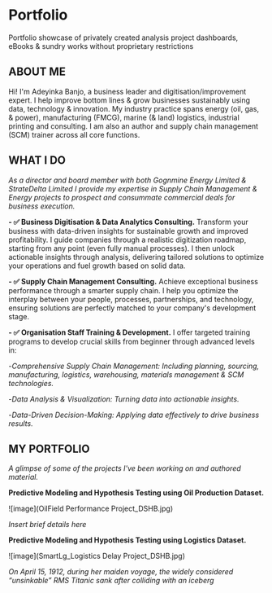 # Portfolio
Portfolio showcase of privately created analysis project dashboards, eBooks & sundry works without proprietary restrictions 

## ABOUT ME
Hi! I'm Adeyinka Banjo, a business leader and digitisation/improvement expert. I help improve bottom lines & grow businesses sustainably using data, technology & innovation. 
My industry practice spans energy (oil, gas, & power), manufacturing (FMCG), marine (& land) logistics, industrial printing and consulting. I am also an author and supply chain management (SCM) trainer across all core functions. 

## WHAT I DO
*As a director and board member with both Gognmine Energy Limited & StrateDelta Limited I provide my expertise in Supply Chain Management & Energy projects to prospect and consummate commercial deals for business execution.*

**- ✅ Business Digitisation & Data Analytics Consulting.**
Transform your business with data-driven insights for sustainable growth and improved profitability. I guide companies through a realistic digitization roadmap, starting from any point (even fully manual processes). I then unlock actionable insights through analysis, delivering tailored solutions to optimize your operations and fuel growth based on solid data.

**- ✅ Supply Chain Management Consulting.**
Achieve exceptional business performance through a smarter supply chain. I help you optimize the interplay between your people, processes, partnerships, and technology, ensuring solutions are perfectly matched to your company's development stage.

**- ✅ Organisation Staff Training & Development.**
I offer targeted training programs to develop crucial skills from beginner through advanced levels in:

-*Comprehensive Supply Chain Management: Including planning, sourcing, manufacturing, logistics, warehousing, materials management & SCM technologies.*

-*Data Analysis & Visualization: Turning data into actionable insights.*

-*Data-Driven Decision-Making: Applying data effectively to drive business results.*

## MY PORTFOLIO

*A glimpse of some of the projects I've been working on and authored material.*

**Predictive Modeling and Hypothesis Testing using Oil Production Dataset.**

![image](OilField Performance Project_DSHB.jpg)

*Insert brief details here*


**Predictive Modeling and Hypothesis Testing using Logistics Dataset.**

![image](SmartLg_Logistics Delay Project_DSHB.jpg)

*On April 15, 1912, during her maiden voyage, the widely considered
“unsinkable” RMS Titanic sank after colliding with an iceberg*
